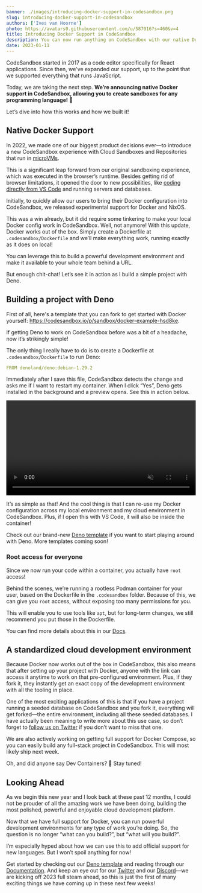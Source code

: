 ```yaml
---
banner: ./images/introducing-docker-support-in-codesandbox.png
slug: introducing-docker-support-in-codesandbox
authors: ['Ives van Hoorne']
photo: https://avatars0.githubusercontent.com/u/587016?s=460&v=4
title: Introducing Docker Support in CodeSandbox
description: You can now run anything on CodeSandbox with our native Docker support.
date: 2023-01-11
---
```


CodeSandbox started in 2017 as a code editor specifically for React applications. Since then, we've expanded our support, up to the point that we supported everything that runs JavaScript.

Today, we are taking the next step. **We’re announcing native Docker support in CodeSandbox, allowing you to create sandboxes for any programming language!** 🎉

Let’s dive into how this works and how we built it!

## Native Docker Support

In 2022, we made one of our biggest product decisions ever—to introduce a new CodeSandbox experience with Cloud Sandboxes and Repositories that run in [microVMs](https://codesandbox.io/post/how-we-clone-a-running-vm-in-2-seconds).

This is a significant leap forward from our original sandboxing experience, which was executed in the browser’s runtime. Besides getting rid of browser limitations, it opened the door to new possibilities, like [coding directly from VS Code](https://www.youtube.com/watch?v=ZJ1sNiTZw5M) and running servers and databases.

Initially, to quickly allow our users to bring their Docker configuration into CodeSandbox, we released experimental support for Docker and NixOS.

This was a win already, but it did require some tinkering to make your local Docker config work in CodeSandbox. Well, not anymore! With this update, Docker works out of the box. Simply create a Dockerfile at `.codesandbox/Dockerfile` and we’ll make everything work, running exactly as it does on local!

You can leverage this to build a powerful development environment and make it available to your whole team behind a URL.

But enough chit-chat! Let’s see it in action as I build a simple project with Deno.

## Building a project with Deno

First of all, here's a template that you can fork to get started with Docker yourself: https://codesandbox.io/p/sandbox/docker-example-hsd8ke.

If getting Deno to work on CodeSandbox before was a bit of a headache, now it’s strikingly simple!

The only thing I really have to do is to create a Dockerfile at `.codesandbox/Dockerfile` to run Deno:

```yaml
FROM denoland/deno:debian-1.29.2
```

Immediately after I save this file, CodeSandbox detects the change and asks me if I want to restart my container. When I click “Yes”, Deno gets installed in the background and a preview opens. See this in action below.

<video autoplay loop muted playsinline controls width="100%">
  <source src="./videos/docker-deno.mp4" type="video/mp4">
</video>

It’s as simple as that! And the cool thing is that I can re-use my Docker configuration across my local environment and my cloud environment in CodeSandbox. Plus, if I open this with VS Code, it will also be inside the container!

Check out our brand-new [Deno template](https://codesandbox.io/p/sandbox/xenodochial-cerf-kc6kgh) if you want to start playing around with Deno. More templates coming soon!

### Root access for everyone

Since we now run your code within a container, you actually have `root` access!

Behind the scenes, we’re running a rootless Podman container for your user, based on the Dockerfile in the `.codesandbox` folder. Because of this, we can give you `root` access, without exposing too many permissions for you.

This will enable you to use tools like `apt`, but for long-term changes, we still recommend you put those in the Dockerfile.

You can find more details about this in our [Docs](https://codesandbox.io/docs/learn/environment/docker).

## A standardized cloud development environment

Because Docker now works out of the box in CodeSandbox, this also means that after setting up your project with Docker, anyone with the link can access it anytime to work on that pre-configured environment. Plus, if they fork it, they instantly get an exact copy of the development environment with all the tooling in place.

One of the most exciting applications of this is that if you have a project running a seeded database on CodeSandbox and you fork it, everything will get forked—the entire environment, including all these seeded databases. I have actually been meaning to write more about this use case, so don’t forget to [follow us on Twitter](https://twitter.com/codesandbox) if you don’t want to miss that one.

We are also actively working on getting full support for Docker Compose, so you can easily build any full-stack project in CodeSandbox. This will most likely ship next week.

Oh, and did anyone say Dev Containers? 🤔 Stay tuned!

## Looking Ahead

As we begin this new year and I look back at these past 12 months, I could not be prouder of all the amazing work we have been doing, building the most polished, powerful and enjoyable cloud development platform.

Now that we have full support for Docker, you can run powerful development environments for any type of work you’re doing. So, the question is no longer “what can you build?”, but “what will you build?”.

I’m especially hyped about how we can use this to add official support for new languages. But I won’t spoil anything for now!

Get started by checking out our [Deno template](https://codesandbox.io/p/sandbox/xenodochial-cerf-kc6kgh) and reading through our [Documentation](https://codesandbox.io/docs/learn/environment/docker?utm_source=newsletter&utm_medium=email&utm_campaign=native-docker-support). And keep an eye out for our [Twitter](https://twitter.com/codesandbox) and our [Discord](https://discord.gg/C6vfhW3H6e)—we are kicking off 2023 full steam ahead, so this is just the first of many exciting things we have coming up in these next few weeks!

